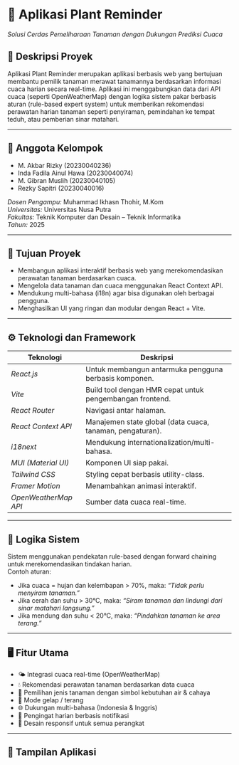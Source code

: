 # 🌿 Aplikasi Plant Reminder  
*Solusi Cerdas Pemeliharaan Tanaman dengan Dukungan Prediksi Cuaca*

## 📌 Deskripsi Proyek  
Aplikasi Plant Reminder merupakan aplikasi berbasis web yang bertujuan membantu pemilik tanaman merawat tanamannya berdasarkan informasi cuaca harian secara real-time. Aplikasi ini menggabungkan data dari API cuaca (seperti OpenWeatherMap) dengan logika sistem pakar berbasis aturan (rule-based expert system) untuk memberikan rekomendasi perawatan harian tanaman seperti penyiraman, pemindahan ke tempat teduh, atau pemberian sinar matahari.

---

## 👥 Anggota Kelompok  
- M. Akbar Rizky (20230040236)  
- Inda Fadila Ainul Hawa (20230040074)  
- M. Gibran Muslih (20230040105)  
- Rezky Sapitri (20230040016)  

*Dosen Pengampu:* Muhammad Ikhasn Thohir, M.Kom  
*Universitas:* Universitas Nusa Putra  
*Fakultas:* Teknik Komputer dan Desain – Teknik Informatika  
*Tahun:* 2025  

---

## 🎯 Tujuan Proyek  
- Membangun aplikasi interaktif berbasis web yang merekomendasikan perawatan tanaman berdasarkan cuaca.  
- Mengelola data tanaman dan cuaca menggunakan React Context API.  
- Mendukung multi-bahasa (i18n) agar bisa digunakan oleh berbagai pengguna.  
- Menghasilkan UI yang ringan dan modular dengan React + Vite.

---

## ⚙ Teknologi dan Framework  
| Teknologi | Deskripsi |
|----------|-----------|
| *React.js* | Untuk membangun antarmuka pengguna berbasis komponen. |
| *Vite* | Build tool dengan HMR cepat untuk pengembangan frontend. |
| *React Router* | Navigasi antar halaman. |
| *React Context API* | Manajemen state global (data cuaca, tanaman, pengaturan). |
| *i18next* | Mendukung internationalization/multi-bahasa. |
| *MUI (Material UI)* | Komponen UI siap pakai. |
| *Tailwind CSS* | Styling cepat berbasis utility-class. |
| *Framer Motion* | Menambahkan animasi interaktif. |
| *OpenWeatherMap API* | Sumber data cuaca real-time. |

---

## 🧠 Logika Sistem  
Sistem menggunakan pendekatan rule-based dengan forward chaining untuk merekomendasikan tindakan harian.  
Contoh aturan:
- Jika cuaca = hujan dan kelembapan > 70%, maka: *“Tidak perlu menyiram tanaman.”*
- Jika cerah dan suhu > 30°C, maka: *“Siram tanaman dan lindungi dari sinar matahari langsung.”*
- Jika mendung dan suhu < 20°C, maka: *“Pindahkan tanaman ke area terang.”*

---

## 🖥 Fitur Utama  
- 🌤 Integrasi cuaca real-time (OpenWeatherMap)  
- 💧 Rekomendasi perawatan tanaman berdasarkan data cuaca  
- 🌱 Pemilihan jenis tanaman dengan simbol kebutuhan air & cahaya  
- 🌙 Mode gelap / terang  
- 🌐 Dukungan multi-bahasa (Indonesia & Inggris)  
- 🔔 Pengingat harian berbasis notifikasi  
- 📱 Desain responsif untuk semua perangkat  

---

## 📸 Tampilan Aplikasi
